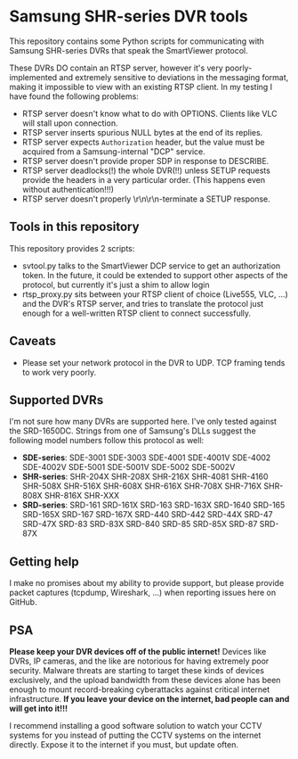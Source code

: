 Samsung SHR-series DVR tools
============================

This repository contains some Python scripts for communicating with Samsung
SHR-series DVRs that speak the SmartViewer protocol.

These DVRs DO contain an RTSP server, however it's very poorly-implemented and
extremely sensitive to deviations in the messaging format, making it impossible
to view with an existing RTSP client. In my testing I have found the following
problems:

- RTSP server doesn't know what to do with OPTIONS. Clients like VLC will stall
  upon connection.
- RTSP server inserts spurious NULL bytes at the end of its replies.
- RTSP server expects `Authorization` header, but the value must be acquired
  from a Samsung-internal "DCP" service.
- RTSP server doesn't provide proper SDP in response to DESCRIBE.
- RTSP server deadlocks(!) the whole DVR(!!) unless SETUP requests provide the
  headers in a very particular order.
  (This happens even without authentication!!!)
- RTSP server doesn't properly \r\n\r\n-terminate a SETUP response.

Tools in this repository
------------------------

This repository provides 2 scripts:

- svtool.py talks to the SmartViewer DCP service to get an authorization token.
  In the future, it could be extended to support other aspects of the protocol,
  but currently it's just a shim to allow login
- rtsp_proxy.py sits between your RTSP client of choice (Live555, VLC, ...) and
  the DVR's RTSP server, and tries to translate the protocol just enough for a
  well-written RTSP client to connect successfully.

Caveats
-------

- Please set your network protocol in the DVR to UDP. TCP framing tends to
  work very poorly.

Supported DVRs
--------------

I'm not sure how many DVRs are supported here. I've only tested against the
SRD-1650DC. Strings from one of Samsung's DLLs suggest the following model
numbers follow this protocol as well:

- **SDE-series**: SDE-3001 SDE-3003 SDE-4001 SDE-4001V SDE-4002 SDE-4002V SDE-5001 SDE-5001V SDE-5002 SDE-5002V
- **SHR-series**: SHR-204X SHR-208X SHR-216X SHR-4081 SHR-4160 SHR-508X SHR-516X SHR-608X SHR-616X SHR-708X SHR-716X SHR-808X SHR-816X SHR-XXX
- **SRD-series**: SRD-161 SRD-161X SRD-163 SRD-163X SRD-1640 SRD-165 SRD-165X SRD-167 SRD-167X SRD-440 SRD-442 SRD-44X SRD-47 SRD-47X SRD-83 SRD-83X SRD-840 SRD-85 SRD-85X SRD-87 SRD-87X

Getting help
------------

I make no promises about my ability to provide support, but please provide
packet captures (tcpdump, Wireshark, ...) when reporting issues here on GitHub.

PSA
---

**Please keep your DVR devices off of the public internet!** Devices like DVRs,
IP cameras, and the like are notorious for having extremely poor security.
Malware threats are starting to target these kinds of devices exclusively,
and the upload bandwidth from these devices alone has been enough to mount
record-breaking cyberattacks against critical internet infrastructure.
**If you leave your device on the internet, bad people can and will get into it!!!**

I recommend installing a good software solution to watch your CCTV systems for
you instead of putting the CCTV systems on the internet directly. Expose it to
the internet if you must, but update often.
